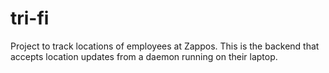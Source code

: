 tri-fi
======

Project to track locations of employees at Zappos. This is the backend that accepts location updates from a daemon running on their laptop.
